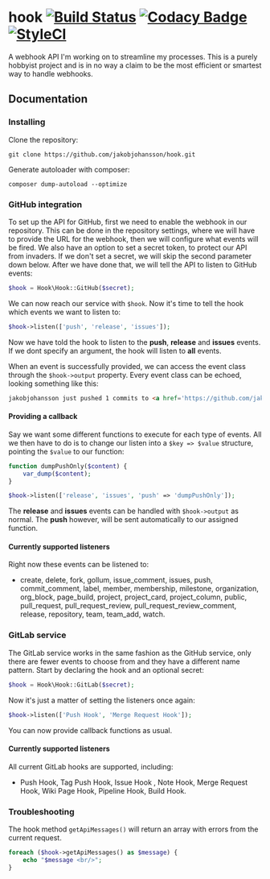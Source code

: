 # hook [![Build Status](https://travis-ci.org/jakobjohansson/hook.svg?branch=master)](https://travis-ci.org/jakobjohansson/hook) [![Codacy Badge](https://api.codacy.com/project/badge/Grade/aec1b5740a6b43bd8754ae2bfad56bc7)](https://www.codacy.com/app/jakobjohansson2/hook?utm_source=github.com&amp;utm_medium=referral&amp;utm_content=jakobjohansson/hook&amp;utm_campaign=Badge_Grade) [![StyleCI](https://styleci.io/repos/83210515/shield?branch=master&style=flat)](https://styleci.io/repos/83210515)

A webhook API I'm working on to streamline my processes. This is a purely hobbyist project and is in no way a claim to be the most efficient or smartest way to handle webhooks.

## Documentation
### Installing
Clone the repository:
```
git clone https://github.com/jakobjohansson/hook.git
```
Generate autoloader with composer:
```
composer dump-autoload --optimize
```

### GitHub integration
To set up the API for GitHub, first we need to enable the webhook in our repository. This can be done in the repository settings, where we will have to provide the URL for the webhook, then we will configure what events will be fired. We also have an option to set a secret token, to protect our API from invaders. If we don't set a secret, we will skip the second parameter down below. After we have done that, we will tell the API to listen to GitHub events:
```php
$hook = Hook\Hook::GitHub($secret);
```
We can now reach our service with `$hook`. Now it's time to tell the hook which events we want to listen to:
```php
$hook->listen(['push', 'release', 'issues']);
```
Now we have told the hook to listen to the **push**, **release** and **issues** events. If we dont specify an argument, the hook will listen to **all** events.

When an event is successfully provided, we can access the event class through the `$hook->output` property. Every event class can be echoed, looking something like this:

```html
jakobjohansson just pushed 1 commits to <a href='https://github.com/jakobjohansson/hook/compare/39d5ea25f9fb...4891054ffb83'>jakobjohansson/hook</a>.
```

#### Providing a callback
Say we want some different functions to execute for each type of events. All we then have to do is to change our listen into a `$key => $value` structure, pointing the `$value` to our function:
```php
function dumpPushOnly($content) {
    var_dump($content);
}

$hook->listen(['release', 'issues', 'push' => 'dumpPushOnly']);
```
The **release** and **issues** events can be handled with `$hook->output` as normal. The **push** however, will be sent automatically to our assigned function.

#### Currently supported listeners
Right now these events can be listened to:
- create, delete, fork, gollum, issue_comment, issues, push, commit_comment, label, member, membership, milestone, organization, org_block, page_build, project, project_card, project_column, public, pull_request, pull_request_review, pull_request_review_comment, release, repository, team, team_add, watch.

### GitLab service
The GitLab service works in the same fashion as the GitHub service, only there are fewer events to choose from and they have a different name pattern. Start by declaring the hook and an optional secret:
```php
$hook = Hook\Hook::GitLab($secret);
```
Now it's just a matter of setting the listeners once again:
```php
$hook->listen(['Push Hook', 'Merge Request Hook']);
```
You can now provide callback functions as usual.

#### Currently supported listeners
All current GitLab hooks are supported, including:
- Push Hook, Tag Push Hook, Issue Hook , Note Hook, Merge Request Hook, Wiki Page Hook, Pipeline Hook, Build Hook.

### Troubleshooting
The hook method `getApiMessages()` will return an array with errors from the current request.
```php
foreach ($hook->getApiMessages() as $message) {
    echo "$message <br/>";
}
```
